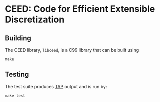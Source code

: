 # CEED: Code for Efficient Extensible Discretization

## Building

The CEED library, `libceed`, is a C99 library that can be built using

    make

## Testing

The test suite produces [TAP](https://testanything.org) output and is
run by:

    make test
